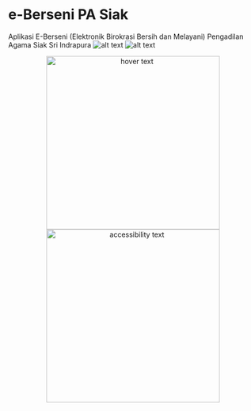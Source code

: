 # e-Berseni PA Siak
Aplikasi E-Berseni (Elektronik Birokrasi Bersih dan Melayani) Pengadilan Agama Siak Sri Indrapura
![alt text](https://github.com/creamynald/e-Berseni_PA_Siak/blob/main/screenshot%20(1).png)
![alt text](https://github.com/creamynald/e-Berseni_PA_Siak/blob/main/screenshot%20(7).png)
<p align="center">
  <img src="https://github.com/creamynald/e-Berseni_PA_Siak/blob/main/screenshot%20(7).png" width="350" title="hover text">
  <img src="https://github.com/creamynald/e-Berseni_PA_Siak/blob/main/screenshot%20(7).png" width="350" alt="accessibility text">
</p>
